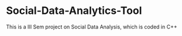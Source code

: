 # Social-Data-Analytics-Tool
This is a III Sem project on Social Data Analysis, which is coded in C++
